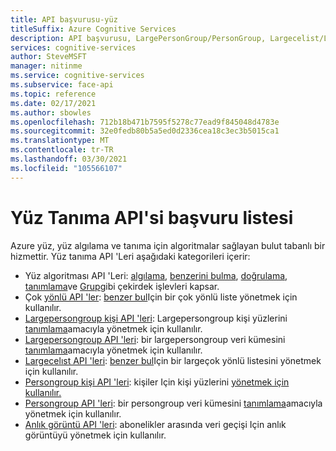 ```yaml
---
title: API başvurusu-yüz
titleSuffix: Azure Cognitive Services
description: API başvurusu, LargePersonGroup/PersonGroup, Largecelist/Lislıst ve Face algoritmaları API 'Leri hakkında bilgi sağlar.
services: cognitive-services
author: SteveMSFT
manager: nitinme
ms.service: cognitive-services
ms.subservice: face-api
ms.topic: reference
ms.date: 02/17/2021
ms.author: sbowles
ms.openlocfilehash: 712b18b471b7595f5278c77ead9f845048d4783e
ms.sourcegitcommit: 32e0fedb80b5a5ed0d2336cea18c3ec3b5015ca1
ms.translationtype: MT
ms.contentlocale: tr-TR
ms.lasthandoff: 03/30/2021
ms.locfileid: "105566107"
---
```

# <a name="face-api-reference-list"></a>Yüz Tanıma API'si başvuru listesi

Azure yüz, yüz algılama ve tanıma için algoritmalar sağlayan bulut tabanlı bir hizmettir. Yüz tanıma API 'Leri aşağıdaki kategorileri içerir:

- Yüz algoritması API 'Leri: [algılama](https://westus.dev.cognitive.microsoft.com/docs/services/563879b61984550e40cbbe8d/operations/563879b61984550f30395236), [benzerini bulma](https://westus.dev.cognitive.microsoft.com/docs/services/563879b61984550e40cbbe8d/operations/563879b61984550f30395237), [doğrulama](https://westus.dev.cognitive.microsoft.com/docs/services/563879b61984550e40cbbe8d/operations/563879b61984550f3039523a), [tanımlama](https://westus.dev.cognitive.microsoft.com/docs/services/563879b61984550e40cbbe8d/operations/563879b61984550f30395239)ve [Grup](https://westus.dev.cognitive.microsoft.com/docs/services/563879b61984550e40cbbe8d/operations/563879b61984550f30395238)gibi çekirdek işlevleri kapsar.
- Çok [yönlü API 'ler](https://westus.dev.cognitive.microsoft.com/docs/services/563879b61984550e40cbbe8d/operations/563879b61984550f3039524b): [benzer bul](https://westus.dev.cognitive.microsoft.com/docs/services/563879b61984550e40cbbe8d/operations/563879b61984550f30395237)Için bir çok yönlü liste yönetmek için kullanılır.
- [Largepersongroup kişi API 'leri](https://westus.dev.cognitive.microsoft.com/docs/services/563879b61984550e40cbbe8d/operations/599adcba3a7b9412a4d53f40): Largepersongroup kişi yüzlerini [tanımlama](https://westus.dev.cognitive.microsoft.com/docs/services/563879b61984550e40cbbe8d/operations/563879b61984550f30395239)amacıyla yönetmek için kullanılır.
- [Largepersongroup API 'leri](https://westus.dev.cognitive.microsoft.com/docs/services/563879b61984550e40cbbe8d/operations/599acdee6ac60f11b48b5a9d): bir largepersongroup veri kümesini [tanımlama](https://westus.dev.cognitive.microsoft.com/docs/services/563879b61984550e40cbbe8d/operations/563879b61984550f30395239)amacıyla yönetmek için kullanılır.
- [Largecelıst API 'leri](https://westus.dev.cognitive.microsoft.com/docs/services/563879b61984550e40cbbe8d/operations/5a157b68d2de3616c086f2cc): [benzer bul](https://westus.dev.cognitive.microsoft.com/docs/services/563879b61984550e40cbbe8d/operations/563879b61984550f30395237)Için bir largeçok yönlü listesini yönetmek için kullanılır.
- [Persongroup kişi API 'leri](https://westus.dev.cognitive.microsoft.com/docs/services/563879b61984550e40cbbe8d/operations/563879b61984550f3039523c): kişiler Için kişi yüzlerini [yönetmek için kullanılır.](https://westus.dev.cognitive.microsoft.com/docs/services/563879b61984550e40cbbe8d/operations/563879b61984550f30395239)
- [Persongroup API 'leri](https://westus.dev.cognitive.microsoft.com/docs/services/563879b61984550e40cbbe8d/operations/563879b61984550f30395244): bir persongroup veri kümesini [tanımlama](https://westus.dev.cognitive.microsoft.com/docs/services/563879b61984550e40cbbe8d/operations/563879b61984550f30395239)amacıyla yönetmek için kullanılır.
- [Anlık görüntü API 'leri](https://westus.dev.cognitive.microsoft.com/docs/services/563879b61984550e40cbbe8d/operations/snapshot-take): abonelikler arasında veri geçişi Için anlık görüntüyü yönetmek için kullanılır.
